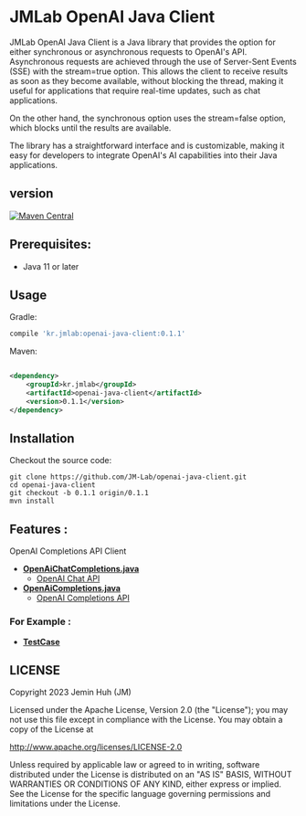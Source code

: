 JMLab OpenAI Java Client
========================
JMLab OpenAI Java Client is a Java library that provides the option for either synchronous or asynchronous requests to
OpenAI's API. Asynchronous requests are achieved through the use of Server-Sent Events (SSE) with the stream=true
option. This allows the client to receive results as soon as they become available, without blocking the thread, making
it useful for applications that require real-time updates, such as chat applications.

On the other hand, the synchronous option uses the stream=false option, which blocks until the results are available.

The library has a straightforward interface and is customizable, making it easy for developers to integrate OpenAI's AI
capabilities into their Java applications.

## version

[![Maven Central](https://maven-badges.herokuapp.com/maven-central/kr.jmlab/openai-java-client/badge.svg)](http://search.maven.org/#artifactdetails%7Ckr.jmlab%7Copenai-java-client%7C0.1.1%7Cjar)

## Prerequisites:

* Java 11 or later

## Usage

Gradle:

```groovy
compile 'kr.jmlab:openai-java-client:0.1.1'
```

Maven:

```xml

<dependency>
    <groupId>kr.jmlab</groupId>
    <artifactId>openai-java-client</artifactId>
    <version>0.1.1</version>
</dependency>
```

## Installation

Checkout the source code:

    git clone https://github.com/JM-Lab/openai-java-client.git
    cd openai-java-client
    git checkout -b 0.1.1 origin/0.1.1
    mvn install

## Features :

OpenAI Completions API Client
* **[OpenAiChatCompletions.java](https://github.com/JM-Lab/openai-java-client/tree/master/src/main/java/kr/jm/openai/OpenAiChatCompletions.java)**
  * [OpenAI Chat API](https://platform.openai.com/docs/api-reference/chat)
* **[OpenAiCompletions.java](https://github.com/JM-Lab/openai-java-client/tree/master/src/main/java/kr/jm/openai/OpenAiCompletions.java)**
  * [OpenAI Completions API](https://platform.openai.com/docs/api-reference/completions)

### For Example :

* **[TestCase](https://github.com/JM-Lab/openai-java-client/tree/master/src/test/java/kr/jm/openai)**

## LICENSE

Copyright 2023 Jemin Huh (JM)

Licensed under the Apache License, Version 2.0 (the "License");
you may not use this file except in compliance with the License.
You may obtain a copy of the License at

<http://www.apache.org/licenses/LICENSE-2.0>

Unless required by applicable law or agreed to in writing, software
distributed under the License is distributed on an "AS IS" BASIS,
WITHOUT WARRANTIES OR CONDITIONS OF ANY KIND, either express or implied.
See the License for the specific language governing permissions and
limitations under the License.